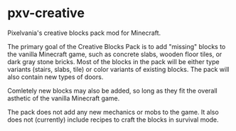 # pxv-creative
Pixelvania's creative blocks pack mod for Minecraft.

The primary goal of the Creative Blocks Pack is to add "missing" blocks to the vanilla Minecraft game, such as concrete slabs, wooden floor tiles, or dark gray stone bricks. Most of the blocks in the pack will be either type variants (stairs, slabs, tile) or color variants of existing blocks. The pack will also contain new types of doors.

Comletely new blocks may also be added, so long as they fit the overall asthetic of the vanilla Minecraft game.

The pack does not add any new mechanics or mobs to the game. It also does not (currently) include recipes to craft the blocks in survival mode.
